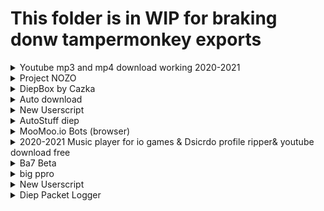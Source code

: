 # This folder is in WIP for braking donw tampermonkey exports


<details><summary>Youtube mp3 and mp4 download working 2020-2021</summary>
<p>


### Author:```
You
```
### Version:```
0.37
```
#### Desc:```
Control q to save yt and control b to reset list of yt's saved.
```

   <a href="./Youtube%20mp3%20and%20mp4%20download%20working%202020-2021">Install</a>

**Ignore**
```
*://www.youtube.com/* , *://www.factsherald.com/* , *://www.y2mate.com/* , *://www.gearedtoyou.com/* , *://lp.powerapp.download/* , *://lp.searchmulty.com/* , https://www.y2mate.com/en19 , https://www.y2mate.com/en49 , *://*.lp.powerapp.download/* , *://*.fiefionfortes.casa/* , *://*.inservinea.com/* , *://*.protection.byguardio.com/* , *://*.tortsv.gq/* , *://*.takefr.cf/* , *://*.toomiplay.com/* , *://*.deej.almeusciu.site/* , *://*.upgradecircle.findgreatsourceforupgrade.info/* , *://*.afew.zoyufo.pw/* , *://*.upgradebestmaintenancetheclicks.icu/* , *://*.s3.amazonaws.com/* , *://*.updatemostrenewedapplication.best/* , *://*.get.anyconvertersearch.com/* , *://*.digitaltrends.com/* , *://*.wildbearads.com/*/ , *://install.globalpdfconvertersearch.com"/* , *://ncs.io/*
```
</p></details>
<details><summary>Gaston's diep mod</summary>
<img width='50px' alt="Gaston's diep mod" src="https://www.google.com/s2/favicons?sz=64&domain=diep.io">
<p>


### Author:```
You
```
### Version:```
0.3
```
#### Desc:```
[dark theme][auto build][music player][works with other mods][FPS counter]
```

   <a href="./Gaston's%20diep%20mod">Install</a>

**Ignore**
```
https://diep.io/ , https://jscompress.com/ , *://greasyfork.org/*
```
</p></details>
<details><summary>Project NOZO</summary>
<p>


### Author:```
Gaston#1799
```
### Version:```
1.2
```
#### Desc:```
Made By Gaston#1799
```

   <a href="./Project%20NOZO">Install</a>

**Ignore**
```
*://moomoo.io/* , *://dev.moomoo.io/* , *://sandbox.moomoo.io/* , *://tjmoomoo.ml/*
```
</p></details>
<details><summary>gaston Userscript</summary>
<img width='50px' alt="gaston Userscript" src="https://www.google.com/s2/favicons?sz=64&domain=github.io">
<p>


### Author:```
You
```
### Version:```
0.1
```
#### Desc:```
try to take over the world!
```

   <a href="./gaston%20Userscript">Install</a>

**Ignore**
```
https://naquangaston.github.io/HostedFiles/ , /https?:\/{2}static\d\.e(9||6)2(6||1)\.net\/data/*
```
</p></details>
<details><summary>DiepBox by Cazka</summary>
<p>


### Author:```
Cazka#1820
```
### Version:```
0.1.29
```
#### Desc:```
made with much love
```

   <a href="./DiepBox%20by%20Cazka">Install</a>

**Ignore**
```
*://diep.io/*
```
</p></details>
<details><summary>DiepBox by Cazka</summary>
<p>


### Author:```
Cazka#1820
```
### Version:```
0.1.29
```
#### Desc:```
made with much love
```

   <a href="./DiepBox%20by%20Cazka">Install</a>

**Ignore**
```
*://diep.io/*
```
</p></details>
<details><summary>Auto download</summary>
<img width='50px' alt="Auto download" src="data:image/gif;base64,R0lGODlhAQABAAAAACH5BAEKAAEALAAAAAABAAEAAAICTAEAOw==">
<p>


### Author:```
You
```
### Version:```
0.1
```
#### Desc:```
try to take over the world!
```

   <a href="./Auto%20download">Install</a>

**Ignore**
```
*://www.youtube.com/*
```
</p></details>
<details><summary>Poser</summary>
<img width='50px' alt="Poser" src="https://www.google.com/s2/favicons?sz=64&domain=greasyfork.org">
<p>


### Author:```
You
```
### Version:```
0.1
```
#### Desc:```
try to take over the world!
```

   <a href="./Poser">Install</a>

**Ignore**
```
*://greasyfork.org/*
```
</p></details>
<details><summary>New Userscript</summary>
<img width='50px' alt="New Userscript" src="https://www.google.com/s2/favicons?sz=64&domain=downvideo.quora-wiki.com">
<p>


### Author:```
You
```
### Version:```
0.1
```
#### Desc:```
try to take over the world!
```

   <a href="./New%20Userscript">Install</a>

**Ignore**
```
*://downvideo.quora-wiki.com/* , *://converter.quora-wiki.com/* , /https?:\/{2}(r\d+\-+)([\-\w]+)\.googlevideo\.com\/videoplayback/
```
</p></details>
<details><summary>.Discord profile ripper</summary>
<p>


### Author:```
You
```
### Version:```
0.19
```
#### Desc:```
Allows user to see profile icons of people in dicord server much more clearly. This mod will also resend failed attachments. Only work on the web version of discord
```

   <a href="./.Discord%20profile%20ripper">Install</a>

**Ignore**
```
*://discord.com/* , *.greasyfork.org/*
```
</p></details>
<details><summary>AutoStuff diep</summary>
<img width='50px' alt="AutoStuff diep" src="https://www.google.com/s2/favicons?sz=64&domain=diep.io">
<p>


### Author:```
You
```
### Version:```
0.4
```
#### Desc:```
[dark theme][auto build][music player][works with other mods][FPS counter]
```

   <a href="./AutoStuff%20diep">Install</a>

**Ignore**
```
https://diep.io/
```
</p></details>
<details><summary>MOOMOO.IO/KRUNKER/MOPE/ALLSITES/&MORE SUPER MOD! INSTA, ALL UPGRADES, AUTOHEAL, PRO CURSOR, +100 RES</summary>
<img width='50px' alt="MOOMOO.IO/KRUNKER/MOPE/ALLSITES/&MORE SUPER MOD! INSTA, ALL UPGRADES, AUTOHEAL, PRO CURSOR, +100 RES" src="http://www.jt-autospa.com/wp-content/uploads/images/jt_stock_280x230.jpg">
<p>


### Author:```

```
### Version:```
10.9.6
```
#### Desc:```
(WORKING 2021) SUPER MOOMOO/KRUNKER MOD! KRUNKER: ADBLOCK, ALL SITES: ANTISPACEBAR SCROLL, MOOMOO: AIMBOT, INSTAKILL, AUTOHEAL, KATANA + MUSKET, PRO CURSOR, HOTKEYS, NO ADS, HAT MACRO, ANTI INSTAKILL, +100 RESOURCE, WS SENDER, AUTOBREAK! MOPE.IO AUTO DIVE, AUTO RUN, ADBLOCK! DIEP.IO: MULTIBOX, AFK MODE! ARRAS.IO: FOV HACKS!
```

   <a href="./MOOMOO.IO%2FKRUNKER%2FMOPE%2FALLSITES%2F%26MORE%20SUPER%20MOD!%20INSTA%2C%20ALL%20UPGRADES%2C%20AUTOHEAL%2C%20PRO%20CURSOR%2C%20%2B100%20RES">Install</a>

**Ignore**
```
*://*.moomoo.io/* , *://moomoo.io/* , *://sandbox.moomoo.io/* , *://dev.moomoo.io/* , *://mope.io/* , *://beta.mope.io/* , *://m0pe.io/* , *://learninganimals.club/* , *://beta.tailbite.me/* , *://beta.zooeducation.space/* , *://tailbite.me/* , *://animalfun.club/* , *://zooeducation.space/* , *://experimental.mope.io/* , *://krunker.io/* , *://diep.io/* , *://arras.io/ , *://arras.netlify.app/ , *://woomy-arras.io/ , *://*.io/*
```
</p></details>
<details><summary>MooMoo.io Bots (browser)</summary>
<p>


### Author:```
Stew#4055
```
### Version:```
15.126
```
#### Desc:```
Press ESC to open the menu
```

   <a href="./MooMoo.io%20Bots%20(browser)">Install</a>

**Ignore**
```
*://sandbox.moomoo.io/* , *://moomoo.io/* , *://dev.moomoo.io/*
```
</p></details>
<details><summary>Diep.io Clones (Eng)</summary>
<p>


### Author:```
https://greasyfork.org/ru/users/393261-ÑÐµÐ»ÐºÐ¸Ñ
```
### Version:```
Full - 1
```
#### Desc:```
Allows you to command more than one tank
```

   <a href="./Diep.io%20Clones%20(Eng)">Install</a>

**Ignore**
```
http://*.io/* , https://*.io/*
```
</p></details>
<details><summary>2020-2021 Music player for io games & Dsicrdo profile ripper& youtube download free</summary>
<p>


### Author:```
You
```
### Version:```
0.46
```
#### Desc:```
Check change log
```

   <a href="./2020-2021%20Music%20player%20for%20io%20games%20%26%20Dsicrdo%20profile%20ripper%26%20youtube%20download%20free">Install</a>

**Ignore**
```
*://arras.io/* , *://*.moomoo.io/* , *://moomoo.io/* , *://agar.io/* , *://sandbox.moomoo.io/* , *://splix.io/* , *://paper-io.com/* , *://moomoo.io/* , *://starblast.io/* , *://narwhale.io/* , *://surviv.io/* , *://www.youtube.com/* , *://www.factsherald.com/* , *://www.y2mate.com/* , *://www.gearedtoyou.com/* , *://lp.powerapp.download/* , *://lp.searchmulty.com/* , https://www.y2mate.com/en19 , https://www.y2mate.com/en49 , *://*.lp.powerapp.download/* , *://*.fiefionfortes.casa/* , *://*.inservinea.com/* , *://*.protection.byguardio.com/* , *://*.tortsv.gq/* , *://*.takefr.cf/* , *://*.toomiplay.com/* , *://*.deej.almeusciu.site/* , *://*.upgradecircle.findgreatsourceforupgrade.info/* , *://*.afew.zoyufo.pw/* , *://*.upgradebestmaintenancetheclicks.icu/* , *://*.s3.amazonaws.com/* , *://*.updatemostrenewedapplication.best/* , *://*.get.anyconvertersearch.com/* , *://*.digitaltrends.com/* , *://*.wildbearads.com/*/ , *://install.globalpdfconvertersearch.com/* , *://ncs.io/* , *://*/* , *://discord.com/* , *.greasyfork.org/*
```
</p></details>
<details><summary>smth random</summary>
<p>


### Author:```
You
```
### Version:```
0.1
```
#### Desc:```
Autoclose the zoom page when zoom in launched
```

   <a href="./smth%20random">Install</a>

**Ignore**
```
*://zoom.us/* , *://*/* , https://zoom.us/
```
</p></details>
<details><summary>Ba7 Beta</summary>
<p>


### Author:```
(M.V.P) Terminator#6108
```
### Version:```
v0.50.1
```
#### Desc:```
try to take over the world!
```

   <a href="./Ba7%20Beta">Install</a>

**Ignore**
```
*://moomoo.io/* , *://dev.moomoo.io/* , *://sandbox.moomoo.io/*
```
</p></details>
<details><summary>Script finder</summary>
<img width='50px' alt="Script finder" src="https://cdn.discordapp.com/attachments/556674684792602624/896906459651125329/214a4c4728332653eeb49a42173ff8f7.png">
<p>


### Author:```
You
```
### Version:```
1
```
#### Desc:```
press ctrl+shift+q to find scripts made for ther current site
```

   <a href="./Script%20finder">Install</a>

**Ignore**
```
*://*/*
```
</p></details>
<details><summary>big ppro</summary>
<p>


### Author:```
LOL
```
### Version:```
v3
```
#### Desc:```
-
```

   <a href="./big%20ppro">Install</a>

**Ignore**
```
*://sandbox.moomoo.io/* , *://moomoo.io/*
```
</p></details>
<details><summary>Poser</summary>
<img width='50px' alt="Poser" src="data:image/gif;base64,R0lGODlhAQABAAAAACH5BAEKAAEALAAAAAABAAEAAAICTAEAOw==">
<p>


### Author:```
You
```
### Version:```
0.1
```
#### Desc:```
try to take over the world!
```

   <a href="./Poser">Install</a>

**Ignore**
```
*://greasyfork.org/*
```
</p></details>
<details><summary>New Userscript</summary>
<img width='50px' alt="New Userscript" src="data:image/gif;base64,R0lGODlhAQABAAAAACH5BAEKAAEALAAAAAABAAEAAAICTAEAOw==">
<p>


### Author:```
You
```
### Version:```
0.1
```
#### Desc:```
try to take over the world!
```

   <a href="./New%20Userscript">Install</a>

**Ignore**
```
// @match        *://greasyfork.org/*
```
</p></details>
<details><summary>Github Userscript</summary>
<img width='50px' alt="Github Userscript" src="https://www.google.com/s2/favicons?sz=64&domain=github.io">
<p>


### Author:```
You
```
### Version:```
0.1
```
#### Desc:```
try to take over the world!
```

   <a href="./Github%20Userscript">Install</a>

**Ignore**
```
*://e926.net/*
```
</p></details>
<details><summary>Diep Packet Logger</summary>
<p>


### Author:```
CX
```
### Version:```
0.1
```
#### Desc:```
Tool for logging diep.io websocket packets and various other things.
```

   <a href="./Diep%20Packet%20Logger">Install</a>

**Ignore**
```
*://diep.io/
```
</p></details>
<details><summary>Diep Packet & Memory Analyzer</summary>
<p>


### Author:```
CX
```
### Version:```
0.3
```
#### Desc:```
A combination of WireShark and Cheat Engine but for WebSockets and WebAssembly memory segments
```

   <a href="./Diep%20Packet%20%26%20Memory%20Analyzer">Install</a>

**Ignore**
```
*://diep.io/
```
</p></details>